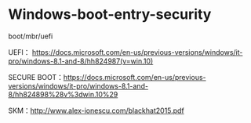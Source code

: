 # Windows-boot-entry-security
boot/mbr/uefi

UEFI： https://docs.microsoft.com/en-us/previous-versions/windows/it-pro/windows-8.1-and-8/hh824987(v=win.10)

SECURE BOOT：https://docs.microsoft.com/en-us/previous-versions/windows/it-pro/windows-8.1-and-8/hh824898%28v%3dwin.10%29

SKM：http://www.alex-ionescu.com/blackhat2015.pdf
